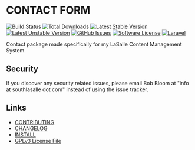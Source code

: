 # CONTACT FORM

[![Build Status](https://img.shields.io/travis/lasallecms/lasallecms-l5-contact-pkg/master.svg?style=flat-square)](https://travis-ci.org/lasallecms/lasallecms-l5-contact-pkg)
[![Total Downloads](https://img.shields.io/packagist/dt/lasallecms/contact.svg?style=flat-square)](https://packagist.org/packages/lasallecms/contact)
[![Latest Stable Version](https://poser.pugx.org/lasallecms/contact/v/stable.svg)](https://packagist.org/packages/lasallecms/contact)
[![Latest Unstable Version](https://poser.pugx.org/lasallecms/contact/v/unstable.svg)](https://packagist.org/packages/lasallecms/contact)
[![GitHub Issues](https://img.shields.io/github/issues/lasallecms/lasallecms-l5-contact-pkg.svg)](https://github.com/lasallecms/lasallecms-l5-contact-pkg/issues)
[![Software License](https://img.shields.io/badge/license-GPLv3-brightgreen.svg?style=flat-square)](LICENSE.md)
[![Laravel](https://img.shields.io/badge/Laravel-v5-brightgreen.svg?style=flat-square)](http://laravel.com)


Contact package made specifically for my LaSalle Content Management System. 


## Security

If you discover any security related issues, please email Bob Bloom at "info at southlasalle dot com" instead of using the issue tracker.


## Links

* [CONTRIBUTING](CONTRIBUTING.md)
* [CHANGELOG](CHANGELOG.md)
* [INSTALL](INSTALL.md)
* [GPLv3 License File](LICENSE.md)



